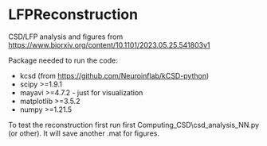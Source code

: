 # LFPReconstruction
CSD/LFP analysis and figures from https://www.biorxiv.org/content/10.1101/2023.05.25.541803v1

Package needed to run the code:
- kcsd (from https://github.com/Neuroinflab/kCSD-python)
- scipy >=1.9.1
- mayavi >=4.7.2 - just for visualization
- matplotlib >=3.5.2
- numpy >=1.21.5
  
To test the reconstruction first run first Computing_CSD\csd_analysis_NN.py (or other). It will save another .mat for figures.

